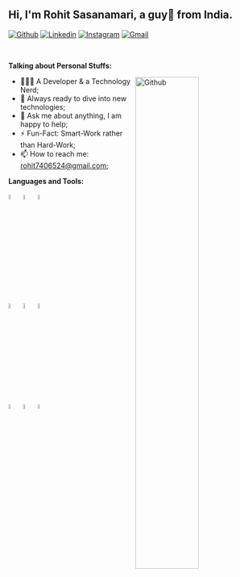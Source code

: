 <!-- Your title -->
## Hi, I'm Rohit Sasanamari, a guy🚀 from India.

[![Github](https://img.shields.io/badge/-Github-000?style=flat&logo=Github&logoColor=white)](https://github.com/RohitSasanamari)
[![Linkedin](https://img.shields.io/badge/-LinkedIn-blue?style=flat&logo=Linkedin&logoColor=white)](www.linkedin.com/in/rohit-sasanamari-462524202)
[![Instagram](https://img.shields.io/badge/-Instagram-c13584?style=flat&labelColor=c13584&logo=instagram&logoColor=white)](https://www.instagram.com/rohit.rohii/)
[![Gmail](https://img.shields.io/badge/-Gmail-c14438?style=flat&logo=Gmail&logoColor=white)](mailto:rohit7406524@gmail.com)

&nbsp;

**Talking about Personal Stuffs:**

<!-- Any image aligned to the right. Beware the width -->
<img width="50%" align="right" alt="Github" src="https://raw.githubusercontent.com/onimur/.github/master/.resources/git-header.svg" />

- 👨🏽‍💻 A Developer & a Technology Nerd;
- 🌱 Always ready to dive into new technologies; 
- 💬 Ask me about anything, I am happy to help;
- ⚡️ Fun-Fact: Smart-Work rather than Hard-Work;
- 📫 How to reach me: rohit7406524@gmail.com;

**Languages and Tools:** 
  <!-- Your languages and tools. Be careful with the alignment. 
  You can use this sites to get logos: https://www.vectorlogo.zone or https://simpleicons.org/
  -->
  <code><img width="5%" src="https://seeklogo.com/images/P/python-logo-C50EED1930-seeklogo.com.png"></code>
  <code><img width="5%" src="https://seeklogo.com/images/J/java-logo-7833D1D21A-seeklogo.com.png"></code>
  <code><img width="5%" src="https://seeklogo.com/images/C/c-programming-language-logo-9B32D017B1-seeklogo.com.png"></code>
  <br/><br/>
  <code><img width="5%" src="https://seeklogo.com/images/C/c-logo-1B1817C041-seeklogo.com.png"></code>
  <code><img width="5%" src="https://seeklogo.com/images/M/MySQL-logo-F6FF285A58-seeklogo.com.png"></code>
  <code><img width="5%" src="https://seeklogo.com/images/H/html5-logo-EF92D240D7-seeklogo.com.png"></code>
  <br/>
  <code><img width="5%" src="https://seeklogo.com/images/C/css-3-logo-AF06D75231-seeklogo.com.png"></code>
  <code><img width="5%" src="https://seeklogo.com/images/B/blockchain-logo-A0FE252BA6-seeklogo.com.png"></code>
  <code><img width="5%" src="https://seeklogo.com/images/J/jupyter-logo-A91705F539-seeklogo.com.png"></code>
</p>
